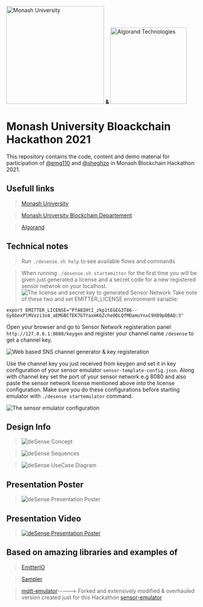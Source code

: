 [<img title="Monash University" src="https://www.monash.edu/__data/assets/file/0015/2521311/60YearsStamp_MonashLogo_MONO_WEB.svg" height="auto" width="256">](https://www.monash.edu/blockchain)    **&**
[<img title="Algorand Technologies" src="https://www.algorand.com/assets/media-kit/logos/full/png/algorand_full_logo_black.png" height="auto" width="200">](https://algorand.com)


# Monash University Bloackchain Hackathon 2021
This repository contains the code, content and demo material for participation of [@emg110](https://github.com/emg110) and [@sheghzo](https://github.com/sheghzo) in Monash Blockchain Hackathon 2021.

## Usefull links

> [Monash University](https://www.monash.edu)

> [Monash University Blockchain Departement](https://www.monash.edu/blockchain)

> [Algorand](https://www.algorand.com/)

## Technical notes

> Run `./desense.sh help` to see available flows and commands

> When running `./desense.sh startemitter` for the first time you will be given just generated a license and a secret code for a new registered sensor netwrok on your localhost.
![The license and secret key to generated Sensor Network](./assets/sns-license-scrshot.png)
Take note of these two and set EMITTER_LICENSE environment variable:

`export EMITTER_LICENSE="PfA8IHtI_zkp1tEGEG3T86--Gy6bexPlMVxzi3o4_aEMGBCfEK7GTYaxmK6Zche0DLQfMDamuYnxC9XB9p8BAQ:3"`

Open your browser and go to Sensor Network registeration panel `http://127.0.0.1:8080/keygen` and register your channel name `/desense` to get a channel key.

![Web based SNS channel generator & key registeration](./assets/sns-keyreg-scrshot.png)

Use the channel key you just received from keygen and set it in key configuration of your sensor emulator `sensor-template-config.json`. Along with channel key set the port of your sensor network e.g 8080 and also paste the sensor network license mentioned above into the license configuration. Make sure you do these configurations before starting emulator with `./desense startemulator` command.

![The sensor emulator configuration](./assets/sensor-emulator-config-scrshot.png)


## Design Info

> ![deSense Concept](./assets/deSense%20Concept.png)

> ![deSense Sequences](./assets/deSense%20Sequences.png)

> ![deSense UseCase Diagram](./assets/deSense%20UseCase.png)

## Presentation Poster

> ![deSense Presentation Poster](./assets/dSense%20Presentation%20Poster.png)

## Presentation Video

> [![deSense Presentation Poster](./assets/desense-dashboard.png)](./assets/dSense-video-presentation.webm)

## Based on amazing libraries and examples of

> [EmitterIO](https://github.com/emitter-io/emitter)

> [Sampler](https://github.com/sqshq/sampler)

> [mqtt-emulator](https://github.com/dojot/mqtt-emulator)-----> Forked and extensively modified & overhauled version created just for this Hackathon [sensor-emulator](https://github.com/emg110/sensor-emulator)
